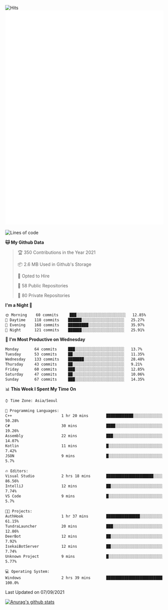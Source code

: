 ![Hits](https://hits.seeyoufarm.com/api/count/incr/badge.svg?url=https%3A%2F%2Fgithub.com%2Fkokose1234&count_bg=%2379C83D&title_bg=%23555555&icon=apple.svg&icon_color=%23E7E7E7&title=hits&edge_flat=false)
<br/>
![Metrics](https://github.com/kokose1234/kokose1234/blob/main/github-metrics.svg)

<!--START_SECTION:waka-->
![Lines of code](https://img.shields.io/badge/From%20Hello%20World%20I%27ve%20Written-12.4%20million%20lines%20of%20code-blue)

**🐱 My Github Data** 

> 🏆 350 Contributions in the Year 2021
 > 
> 📦 2.6 MB Used in Github's Storage 
 > 
> 💼 Opted to Hire
 > 
> 📜 58 Public Repositories 
 > 
> 🔑 80 Private Repositories  
 > 
**I'm a Night 🦉** 

```text
🌞 Morning    60 commits     ███░░░░░░░░░░░░░░░░░░░░░░   12.85% 
🌆 Daytime    118 commits    ██████░░░░░░░░░░░░░░░░░░░   25.27% 
🌃 Evening    168 commits    █████████░░░░░░░░░░░░░░░░   35.97% 
🌙 Night      121 commits    ██████░░░░░░░░░░░░░░░░░░░   25.91%

```
📅 **I'm Most Productive on Wednesday** 

```text
Monday       64 commits     ███░░░░░░░░░░░░░░░░░░░░░░   13.7% 
Tuesday      53 commits     ██░░░░░░░░░░░░░░░░░░░░░░░   11.35% 
Wednesday    133 commits    ███████░░░░░░░░░░░░░░░░░░   28.48% 
Thursday     43 commits     ██░░░░░░░░░░░░░░░░░░░░░░░   9.21% 
Friday       60 commits     ███░░░░░░░░░░░░░░░░░░░░░░   12.85% 
Saturday     47 commits     ██░░░░░░░░░░░░░░░░░░░░░░░   10.06% 
Sunday       67 commits     ███░░░░░░░░░░░░░░░░░░░░░░   14.35%

```


📊 **This Week I Spent My Time On** 

```text
⌚︎ Time Zone: Asia/Seoul

💬 Programming Languages: 
C++                      1 hr 20 mins        ████████████░░░░░░░░░░░░░   50.28% 
C#                       30 mins             ████░░░░░░░░░░░░░░░░░░░░░   19.26% 
Assembly                 22 mins             ███░░░░░░░░░░░░░░░░░░░░░░   14.07% 
Kotlin                   11 mins             █░░░░░░░░░░░░░░░░░░░░░░░░   7.42% 
JSON                     9 mins              █░░░░░░░░░░░░░░░░░░░░░░░░   5.7%

🔥 Editors: 
Visual Studio            2 hrs 18 mins       █████████████████████░░░░   86.56% 
IntelliJ                 12 mins             ██░░░░░░░░░░░░░░░░░░░░░░░   7.74% 
VS Code                  9 mins              █░░░░░░░░░░░░░░░░░░░░░░░░   5.7%

🐱‍💻 Projects: 
AuthHook                 1 hr 37 mins        ███████████████░░░░░░░░░░   61.15% 
TundraLauncher           20 mins             ███░░░░░░░░░░░░░░░░░░░░░░   12.86% 
DeerBot                  12 mins             ██░░░░░░░░░░░░░░░░░░░░░░░   7.92% 
IsekaiBotServer          12 mins             ██░░░░░░░░░░░░░░░░░░░░░░░   7.74% 
Unknown Project          9 mins              █░░░░░░░░░░░░░░░░░░░░░░░░   5.77%

💻 Operating System: 
Windows                  2 hrs 39 mins       █████████████████████████   100.0%

```


 Last Updated on 07/09/2021
<!--END_SECTION:waka-->

[![Anurag's github stats](https://github-readme-stats.vercel.app/api?username=kokose1234&theme=dracula)](https://github.com/anuraghazra/github-readme-stats)



	
